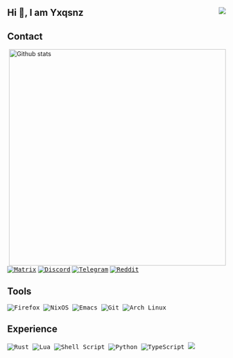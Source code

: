 Hi 👋, I am Yxqsnz     <img align=right src="https://gpvc.arturio.dev/yxqsnz"/> 
---
## Contact

<img src="https://github-readme-stats-eight-theta.vercel.app/api?username=yxqsnz&show_icons=true&theme=onedark&include_all_commits=true&count_private=true&hide_border=true" align="right"
     alt="Github stats" width="500">

[<kbd>![Matrix](https://img.shields.io/badge/Matrix-25D366?style=for-the-badge&logo=element&logoColor=white)](https://matrix.to/#/@awakinos:matrix.org)
[<kbd>![Discord](https://img.shields.io/badge/Discord-7289DA?style=for-the-badge&logo=discord&logoColor=white)</kbd>](https://discord.com/users/615176567567548446)
[<kbd>![Telegram](https://img.shields.io/badge/Telegram-2CA5E0?style=for-the-badge&logo=telegram&logoColor=white)](https://t.me/yxqsnz)
[<kbd>![Reddit](https://img.shields.io/badge/Reddit-FF4500?style=for-the-badge&logo=reddit&logoColor=white)](https://reddit.com/user/yxqsnz)

## Tools
<kbd> ![Firefox](https://img.shields.io/badge/Firefox-FF7139?style=for-the-badge&logo=Firefox-Browser&logoColor=white) </kbd>
<kbd> ![NixOS](https://img.shields.io/badge/NixOS-5277C3?style=for-the-badge&logo=nixos&logoColor=white) </kbd>
<kbd> ![Emacs](https://img.shields.io/badge/Emacs-%237F5AB6.svg?&style=for-the-badge&logo=gnu-emacs&logoColor=white) </kbd>
<kbd> ![Git](https://img.shields.io/badge/git-%23F05033.svg?style=for-the-badge&logo=git&logoColor=white) </kbd>
<kbd> ![Arch Linux](https://img.shields.io/badge/Arch_Linux-1793D1?style=for-the-badge&logo=arch-linux&logoColor=white) </kbd>
## Experience
<kbd> ![Rust](https://img.shields.io/badge/rust-%23000000.svg?style=for-the-badge&logo=rust&logoColor=white) </kbd>
<kbd> ![Lua](https://img.shields.io/badge/Lua-2C2D72?style=for-the-badge&logo=lua&logoColor=white) </kbd>
<kbd> ![Shell Script](https://img.shields.io/badge/shell_script-%23121011.svg?style=for-the-badge&logo=gnu-bash&logoColor=white) </kbd>
<kbd> ![Python](https://img.shields.io/badge/python-3670A0?style=for-the-badge&logo=python&logoColor=ffdd54) </kbd>
<kbd> ![TypeScript](https://img.shields.io/badge/typescript-%23007ACC.svg?style=for-the-badge&logo=typescript&logoColor=white) </kbd>
![](https://hit.yhype.me/github/profile?user_id=73546477)
